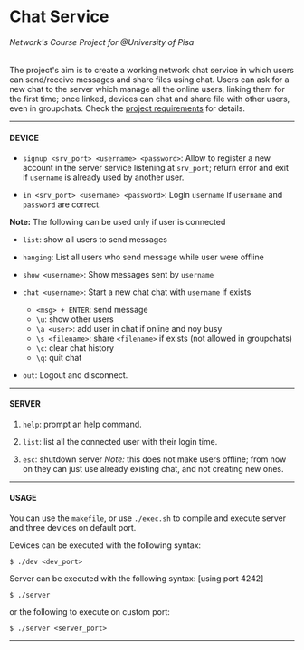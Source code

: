 # Chat Service
###### Network's Course Project for _@University of Pisa_
The project's aim is to create a working network chat service in which users can send/receive messages and share files using chat.
Users can ask for a new chat to the server which manage all the online users, linking them for the first time; once linked, devices can chat and share file with other users, even in groupchats.
Check the [project requirements](docs/chat_service.pdf) for details. 


---

#### DEVICE

* `signup <srv_port> <username> <password>`: Allow to register a new account in the server service listening at `srv_port`; return error and exit if `username` is already used by another user.


* `in <srv_port> <username> <password>`: Login `username` if `username` and `password` are correct.

**Note:** The following can be used only if user is connected

* `list`: show all users to send messages

* `hanging`: List all users who send message while user were offline

* `show <username>`: Show messages sent by `username`

* `chat <username>`: Start a new chat chat with `username` if exists
    * `<msg> + ENTER`: send message
    * `\u`: show other users
    * `\a <user>`: add user in chat if online and noy busy
    * `\s <filename>`: share `<filename>` if exists (not allowed in groupchats)
    * `\c`: clear chat history
    * `\q`: quit chat 

* `out`: Logout and disconnect.

---

#### SERVER

1. `help`: prompt an help command.

2. `list`: list all the connected user with their login time.

3. `esc`: shutdown server
_Note:_ this does not make users offline; from now on they can just use already existing chat, and not creating new ones.

---

#### USAGE
You can use the `makefile`, or use `./exec.sh` to compile and execute server and three devices on default port.

Devices can be executed with the following syntax:
```
$ ./dev <dev_port>
```

Server can be executed with the following syntax: [using port 4242]

```
$ ./server
```
or the following to execute on custom port:
```
$ ./server <server_port>
```
---